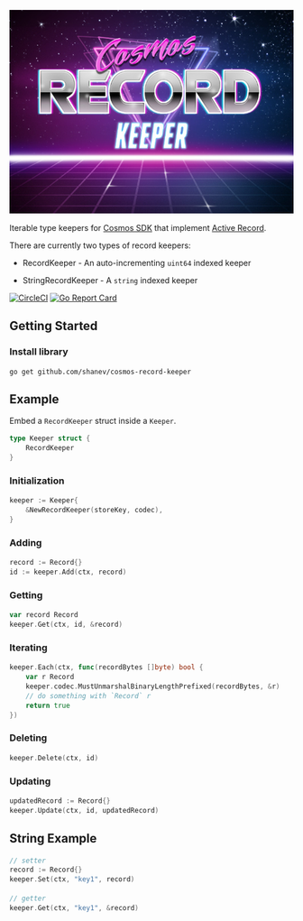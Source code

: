 ![logo](./logo.jpg)

Iterable type keepers for [Cosmos SDK](https://github.com/cosmos/cosmos-sdk) that implement [Active Record](https://en.wikipedia.org/wiki/Active_record_pattern).

There are currently two types of record keepers:
* RecordKeeper - An auto-incrementing `uint64` indexed keeper
- StringRecordKeeper - A `string` indexed keeper

[![CircleCI](https://circleci.com/gh/shanev/cosmos-record-keeper.svg?style=svg)](https://circleci.com/gh/shanev/cosmos-record-keeper)
[![Go Report Card](https://goreportcard.com/badge/github.com/shanev/cosmos-record-keeper)](https://goreportcard.com/report/github.com/shanev/cosmos-record-keeper)

## Getting Started

### Install library

```
go get github.com/shanev/cosmos-record-keeper
```

## Example

Embed a `RecordKeeper` struct inside a `Keeper`.

```go
type Keeper struct {
    RecordKeeper
}
```

### Initialization

```go
keeper := Keeper{
    &NewRecordKeeper(storeKey, codec),
}
```

### Adding

```go
record := Record{}
id := keeper.Add(ctx, record)
```

### Getting

```go
var record Record
keeper.Get(ctx, id, &record)
```

### Iterating

```go
keeper.Each(ctx, func(recordBytes []byte) bool {
    var r Record
    keeper.codec.MustUnmarshalBinaryLengthPrefixed(recordBytes, &r)
    // do something with `Record` r
    return true
})
```

### Deleting
```go
keeper.Delete(ctx, id)
```

### Updating
```go
updatedRecord := Record{}
keeper.Update(ctx, id, updatedRecord)
```

## String Example

```go
// setter
record := Record{}
keeper.Set(ctx, "key1", record)

// getter
keeper.Get(ctx, "key1", &record)
```
